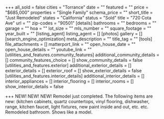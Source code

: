 +++
all_sold = false
cities = "Torrance"
date = ""
featured = ""
price = "$685,000"
properties = "Single Family"
schema_price = ""
short_title = "Just Remodeled"
states = "California"
status = "Sold"
title = "720 Cota Ave"
url = ""
zip-codes = "90501"
[details]
bathrooms = ""
bedrooms = ""
garage = ""
hoa = ""
lot_size = ""
mls_number = ""
square_footage = ""
year_built = ""
[listing_agent]
listing_agent = []
[photos]
gallery = []
[search_engine_optimization]
meta_description = ""
title_tag = ""
[tools]
file_attachments = []
matterport_link = ""
open_house_date = ""
open_house_details = ""
youtube_link = ""
[utilities_and_features.community_features]
additional_community_details = []
community_features_choice = []
show_community_details = false
[utilities_and_features.exterior]
additional_exterior_details = []
exterior_details = []
exterior_roof = []
show_exterior_details = false
[utilities_and_features.interior_details]
additional_interior_details = []
interior_appliances = []
interior_flooring = []
interior_rooms = []
show_interior_details = false

+++
NEW! NEW! NEW! Remodel just completed. The following items are new: (kitchen cabinets, quartz countertops, vinyl flooring, dishwasher, range, kitchen faucet, light fixtures, new paint inside and out, etc. etc. Remodeled bathroom. Shows like a model.